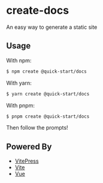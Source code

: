 # create-docs

An easy way to generate a static site

## Usage

With npm:

```bash
$ npm create @quick-start/docs
```

With yarn:

```bash
$ yarn create @quick-start/docs
```

With pnpm:

```bash
$ pnpm create @quick-start/docs
```

Then follow the prompts!

## Powered By

- [VitePress](https://vitepress.vuejs.org/)
- [Vite](https://vitejs.dev/)
- [Vue](https://vuejs.org/)

